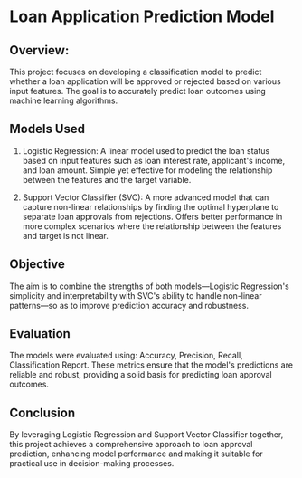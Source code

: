 # Loan Application Prediction Model

## Overview:
This project focuses on developing a classification model to predict whether a loan application will be approved or rejected based on various input features. The goal is to accurately predict loan outcomes using machine learning algorithms.

## Models Used
 1. Logistic Regression:
A linear model used to predict the loan status based on input features such as loan interest rate, applicant's income, and loan amount.
Simple yet effective for modeling the relationship between the features and the target variable.

 3. Support Vector Classifier (SVC):
A more advanced model that can capture non-linear relationships by finding the optimal hyperplane to separate loan approvals from rejections.
Offers better performance in more complex scenarios where the relationship between the features and target is not linear.

## Objective
The aim is to combine the strengths of both models—Logistic Regression's simplicity and interpretability with SVC's ability to handle non-linear patterns—so as to improve prediction accuracy and robustness.

## Evaluation
The models were evaluated using:
Accuracy,
Precision,
Recall,
Classification Report.
These metrics ensure that the model's predictions are reliable and robust, providing a solid basis for predicting loan approval outcomes.

## Conclusion
By leveraging Logistic Regression and Support Vector Classifier together, this project achieves a comprehensive approach to loan approval prediction, enhancing model performance and making it suitable for practical use in decision-making processes.